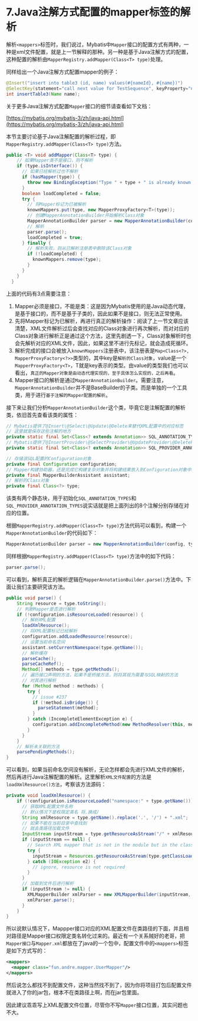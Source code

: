 # 7.Java注解方式配置的mapper标签的解析

解析`<mappers>`标签时，我们说过，Mybatis中`Mapper`接口的配置方式有两种，一种是xml文件配置，就是上一节解释的那种。另一种是基于Java注解方式的配置，这种配置的解析由`MapperRegistry.addMapper(Class<T> type)`处理。

同样给出一个Java注解方式配置mapper的例子：

```java
@Insert("insert into table3 (id, name) values(#{nameId}, #{name})")
@SelectKey(statement="call next value for TestSequence", keyProperty="nameId", before=true, resultType=int.class)
int insertTable3(Name name);
```

关于更多Java注解方式配置`Mapper`接口的细节请查看如下文档：

[https://mybatis.org/mybatis-3/zh/java-api.html](https://mybatis.org/mybatis-3/zh/java-api.html)

本节主要讨论基于Java注解配置的解析过程，即`MapperRegistry.addMapper(Class<T> type)`方法。

```java
public <T> void addMapper(Class<T> type) {
    // 如果Mapper类不是接口，则不解析
    if (type.isInterface()) {
      // 如果已经解析过也不解析
      if (hasMapper(type)) {
        throw new BindingException("Type " + type + " is already known to the MapperRegistry.");
      }
      boolean loadCompleted = false;
      try {
        // 将Mapper标记为已被解析
        knownMappers.put(type, new MapperProxyFactory<T>(type));
        // 创建MapperAnnotationBuilder开始解析Class对象
        MapperAnnotationBuilder parser = new MapperAnnotationBuilder(config, type);
        // 解析
        parser.parse();
        loadCompleted = true;
      } finally {
        // 解析失败，则从已解析注册表中删除该Class对象
        if (!loadCompleted) {
          knownMappers.remove(type);
        }
      }
    }
  }
```

上面的代码有3点需要注意：

1. Mapper必须是接口，不能是类：这是因为Mybatis使用的是Java动态代理，是基于接口的，而不是基于子类的，因此如果不是接口，则无法正常使用。
2. 先将Mapper标记为已解析，再进行真正的解析操作：阅读了上一节文章应该清楚，XML文件解析过后会查找对应的Class对象进行再次解析，而对对应的Class对象进行解析正是通过这个方法，这里先剧透一下，Class对象解析时也会先解析对应的XML文件，因此，如果这里不进行先标记，就会造成死循环。
3. 解析完成的接口会被放入`knownMappers`注册表中，该注册表是`Map<Class<?>, MapperProxyFactory<?>>`类型的，其中key是`解析的Class对象`，value是一个`MapperProxyFactory<T>`，T就是key表示的类型。由value的类型我们也可以看出，`真正的Mapper对象是由动态代理实现的，至于具体怎么实现的，之后再看`。
4. Mapper接口的解析是通过`MapperAnnotationBuilder`。需要注意，`MapperAnnotationBuilder`并不是BaseBuilder的子类。而是单独的一个工具类，用于进行`基于注解的Mapper配置的解析`。

接下来让我们分析`MapperAnnotationBuilder`这个类，毕竟它是注解配置的解析类，依旧首先查看该类的属性：

```java
// Mybatis提供了@Insert\@Select\@Update\@Delete来替代XML配置中的对应标签
// 这里就是保存这些注解的地方
private static final Set<Class<? extends Annotation>> SQL_ANNOTATION_TYPES = new HashSet<>();
// Mybatis提供了@InsertProvider\@SelectProvider\@UpdateProvider\@DeleteProvider来提供XML配置中动态SQL的对应功能
private static final Set<Class<? extends Annotation>> SQL_PROVIDER_ANNOTATION_TYPES = new HashSet<>();

// 存储该SQL配置的Configuration对象
private final Configuration configuration;
// Mapper构建协助器，还是完成它构建复杂对象并将构建结果放入到Configuration对象中的任务
private final MapperBuilderAssistant assistant;
// 解析的Class对象
private final Class<?> type;
```

该类有两个静态块，用于初始化`SQL_ANNOTATION_TYPES`和`SQL_PROVIDER_ANNOTATION_TYPES`说实话就是把上面列出的8个注解分别存储在对应的位置。

根据`MapperRegistry.addMapper(Class<T> type)`方法代码可以看到，构建一个`MapperAnnotationBuilder`的代码如下：

```java
MapperAnnotationBuilder parser = new MapperAnnotationBuilder(config, type);
```

同样根据`MapperRegistry.addMapper(Class<T> type)`方法中的如下代码：

```java
parser.parse();
```

可以看到，解析真正的解析逻辑在`MapperAnnotationBuilder.parse()`方法中。下面让我们主要研究该方法。

```java
public void parse() {
    String resource = type.toString();
    // 判断Mapper是否进行解析
    if (!configuration.isResourceLoaded(resource)) {
      // 解析XML配置
      loadXmlResource();
      // 将XML配置标记已经解析
      configuration.addLoadedResource(resource);
      // 设置当前命名空间
      assistant.setCurrentNamespace(type.getName());
      // 解析缓存
      parseCache();
      parseCacheRef();
      Method[] methods = type.getMethods();
      // 遍历接口声明的方法，如果不是桥接方法，则将其视为需要与SQL映射的方法
      // 对其进行解析
      for (Method method : methods) {
        try {
          // issue #237
          if (!method.isBridge()) {
            parseStatement(method);
          }
        } catch (IncompleteElementException e) {
          configuration.addIncompleteMethod(new MethodResolver(this, method));
        }
      }
    }
    // 解析未关联的方法
    parsePendingMethods();
}
```

可以看到，如果当前命名空间没有解析，无论怎样都会先进行XML文件的解析，然后再进行Java注解配置的解析。这里解析`XML文件配置`的方法是`loadXmlResource()方法`，考察该方法源码：

```java
private void loadXmlResource() {
    if (!configuration.isResourceLoaded("namespace:" + type.getName())) {
      // 获取XML配置文件名称
      // 默认情况下是权限定类名 将.换成/
      String xmlResource = type.getName().replace('.', '/') + ".xml";
      // 如果不能在当前目录中查找到
      // 就去类路径加载文件
      InputStream inputStream = type.getResourceAsStream("/" + xmlResource);
      if (inputStream == null) {
        // Search XML mapper that is not in the module but in the classpath.
        try {
          inputStream = Resources.getResourceAsStream(type.getClassLoader(), xmlResource);
        } catch (IOException e2) {
          // ignore, resource is not required
        }
      }
      // 加载到文件后进行解析
      if (inputStream != null) {
        XMLMapperBuilder xmlParser = new XMLMapperBuilder(inputStream, assistant.getConfiguration(), xmlResource, configuration.getSqlFragments(), type.getName());
        xmlParser.parse();
      }
    }
}
```

所以说默认情况下，Mappper接口对应的XML配置文件在类路径的下面，并且相对路径是Mapper接口权限定类名转化过来的。最近有一个关系贼好的老哥，把`Mapper接口`与`Mapper.xml`都放在了java的一个包中，配置文件中的`<mappers>`标签是如下方式写的：

```xml
<mappers>
  <mapper class="fun.andre.mapper.UserMapper"/>
</mappers>
```

然后说怎么都找不到配置文件，这种当然找不到了，因为你将项目打包后配置文件就进入了你的jar包，根本不在类路径上啊，而在jar包里面。

因此建议乖乖写上XML配置文件位置，尽管你不写`Mapper`接口位置，其实问题也不大。
